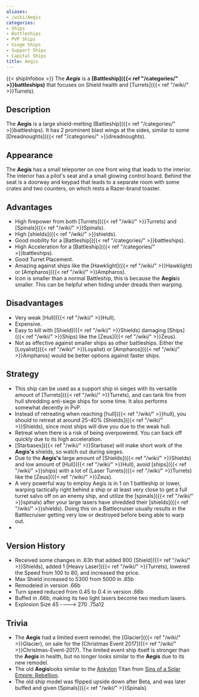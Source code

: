 ```yaml
---
aliases:
- /wiki/Aegis
categories:
- Ships
- Battleships
- PVP Ships
- Siege Ships
- Support Ships
- Capital Ships
title: Aegis
---
```


{{< shipInfobox >}} The **_Aegis_** is a **[Battleship]({{< ref "/categories/" >}}battleships)** that focuses on Shield health and [Turrets]({{< ref "/wiki/" >}}Turrets).

## Description

The **Aegis** is a large shield-melting [Battleship]({{< ref "/categories/" >}}battleships). It has 2 prominent blast wings at the sides, similar to some [Dreadnoughts]({{< ref "/categories/" >}}dreadnoughts).

## Appearance

The **Aegis** has a small teleporter on one front wing that leads to the interior. The interior has a pilot's seat and a small glowing control board. Behind the seat is a doorway and keypad that leads to a separate room with some crates and two counters, on which rests a Razer-brand toaster.

## Advantages

- High firepower from both [Turrets]({{< ref "/wiki/" >}}Turrets) and [Spinals]({{< ref "/wiki/" >}}Spinals).
- High [shields]({{< ref "/wiki/" >}}shields).
- Good mobility for a [Battleship]({{< ref "/categories/" >}}battleships).
- High Acceleration for a [Battleship]({{< ref "/categories/" >}}battleships).
- Good Turret Placement.
- Amazing against ships like the [Hawklight]({{< ref "/wiki/" >}}Hawklight) or [Ampharos]({{< ref "/wiki/" >}}Ampharos).
- Icon is smaller than a normal Battleship, this is because the **Aegis**is smaller. This can be helpful when hiding under dreads then warping.

## Disadvantages

- Very weak [Hull]({{< ref "/wiki/" >}}Hull).
- Expensive.
- Easy to kill with [Shield]({{< ref "/wiki/" >}}Shields) damaging [Ships]({{< ref "/wiki/" >}}Ships) like the [Zeus]({{< ref "/wiki/" >}}Zeus).
- Not as effective against smaller ships as other battleships. Either the [Loyalist]({{< ref "/wiki/" >}}Loyalist) or [Ampharos]({{< ref "/wiki/" >}}Ampharos) would be better options against faster ships.

## Strategy

- This ship can be used as a support ship in sieges with its versatile amount of [Turrets]({{< ref "/wiki/" >}}Turrets), and can tank fire from hull shredding anti-siege ships for some time. It also performs somewhat decently in PvP.
- Instead of retreating when reaching [hull]({{< ref "/wiki/" >}}hull), you should to retreat at around 25-40% [Shields]({{< ref "/wiki/" >}}Shields), since most ships will dive you due to the weak hull.
- Retreat when there is a risk of being overpowered. You can back off quickly due to its high acceleration.
- [Starbases]({{< ref "/wiki/" >}}Starbase) will make short work of the **Aegis's** shields, so watch out during sieges.
- Due to the **Aegis's** large amount of [Shields]({{< ref "/wiki/" >}}Shields) and low amount of [Hull]({{< ref "/wiki/" >}}Hull), avoid [ships]({{< ref "/wiki/" >}}ships) with a lot of [Laser Turrets]({{< ref "/wiki/" >}}Turrets) like the [Zeus]({{< ref "/wiki/" >}}Zeus).
- A very powerful way to employ Aegis is in 1 on 1 battleship or lower, warping tactically right behind a ship or at least very close to get a full turret salvo off on an enemy ship, and utilize the [spinals]({{< ref "/wiki/" >}}spinals) after your large lasers have shredded their [shields]({{< ref "/wiki/" >}}shields). Doing this on a Battlecruiser usually results in the Battlecruiser getting very low or destroyed before being able to warp out.
-

## Version History 

- Received some changes in .63h that added 900 [Shield]({{< ref "/wiki/" >}}Shields), added 1 [Heavy Laser]({{< ref "/wiki/" >}}Turrets), lowered the Speed from 100 to 80, and increased the price.
- Max Shield increased to 5300 from 5000 in .65b
- Remodeled in version .66b
- Turn speed reduced from 0.45 to 0.4 in version .66b
- Buffed in .66b, making its two light lasers become two medium lasers.
- Explosion Size 45 ----> 270 .75a12

## Trivia

- The **Aegis** had a limited event remodel, the [Glacier]({{< ref "/wiki/" >}}Glacier), on sale for the [Christmas Event 2017]({{< ref "/wiki/" >}}Christmas-Event-2017). The limited event ship itself is stronger than the **Aegis** in health, but no longer looks similar to the **Aegis** due to its new remodel.
- The old **Aegis**looks similar to the [Ankylon](https://sinsofasolarempire.fandom.com/wiki/Ankylon_Titan) Titan from [Sins of a Solar Empire: Rebellion](https://sinsofasolarempire.fandom.com/wiki/Rebellion).
- The old ship model was flipped upside down after Beta, and was later buffed and given [Spinals]({{< ref "/wiki/" >}}Spinals).